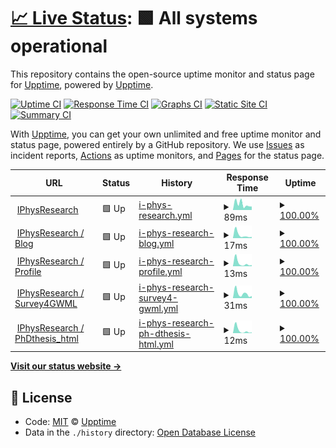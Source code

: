 # [📈 Live Status](https://demo.upptime.js.org): <!--live status--> **🟩 All systems operational**

This repository contains the open-source uptime monitor and status page for [Upptime](https://upptime.js.org), powered by [Upptime](https://github.com/upptime/upptime).

[![Uptime CI](https://github.com/koj-co/upptime/workflows/Uptime%20CI/badge.svg)](https://github.com/koj-co/upptime/actions?query=workflow%3A%22Uptime+CI%22)
[![Response Time CI](https://github.com/koj-co/upptime/workflows/Response%20Time%20CI/badge.svg)](https://github.com/koj-co/upptime/actions?query=workflow%3A%22Response+Time+CI%22)
[![Graphs CI](https://github.com/koj-co/upptime/workflows/Graphs%20CI/badge.svg)](https://github.com/koj-co/upptime/actions?query=workflow%3A%22Graphs+CI%22)
[![Static Site CI](https://github.com/koj-co/upptime/workflows/Static%20Site%20CI/badge.svg)](https://github.com/koj-co/upptime/actions?query=workflow%3A%22Static+Site+CI%22)
[![Summary CI](https://github.com/koj-co/upptime/workflows/Summary%20CI/badge.svg)](https://github.com/koj-co/upptime/actions?query=workflow%3A%22Summary+CI%22)

With [Upptime](https://upptime.js.org), you can get your own unlimited and free uptime monitor and status page, powered entirely by a GitHub repository. We use [Issues](https://github.com/upptime/upptime/issues) as incident reports, [Actions](https://github.com/iphysresearch/status/actions) as uptime monitors, and [Pages](https://demo.upptime.js.org) for the status page.

<!--start: status pages-->
<!-- This summary is generated by Upptime (https://github.com/upptime/upptime) -->
<!-- Do not edit this manually, your changes will be overwritten -->
<!-- prettier-ignore -->
| URL | Status | History | Response Time | Uptime |
| --- | ------ | ------- | ------------- | ------ |
| <img alt="" src="https://icons.duckduckgo.com/ip3/iphysresearch.github.io.ico" height="13"> [IPhysResearch](https://iphysresearch.github.io/) | 🟩 Up | [i-phys-research.yml](https://github.com/iphysresearch/status/commits/HEAD/history/i-phys-research.yml) | <details><summary><img alt="Response time graph" src="./graphs/i-phys-research/response-time-week.png" height="20"> 89ms</summary><br><a href="https://iphysresearch.github.io/status/history/i-phys-research"><img alt="Response time 80" src="https://img.shields.io/endpoint?url=https%3A%2F%2Fraw.githubusercontent.com%2Fiphysresearch%2Fstatus%2FHEAD%2Fapi%2Fi-phys-research%2Fresponse-time.json"></a><br><a href="https://iphysresearch.github.io/status/history/i-phys-research"><img alt="24-hour response time 62" src="https://img.shields.io/endpoint?url=https%3A%2F%2Fraw.githubusercontent.com%2Fiphysresearch%2Fstatus%2FHEAD%2Fapi%2Fi-phys-research%2Fresponse-time-day.json"></a><br><a href="https://iphysresearch.github.io/status/history/i-phys-research"><img alt="7-day response time 89" src="https://img.shields.io/endpoint?url=https%3A%2F%2Fraw.githubusercontent.com%2Fiphysresearch%2Fstatus%2FHEAD%2Fapi%2Fi-phys-research%2Fresponse-time-week.json"></a><br><a href="https://iphysresearch.github.io/status/history/i-phys-research"><img alt="30-day response time 94" src="https://img.shields.io/endpoint?url=https%3A%2F%2Fraw.githubusercontent.com%2Fiphysresearch%2Fstatus%2FHEAD%2Fapi%2Fi-phys-research%2Fresponse-time-month.json"></a><br><a href="https://iphysresearch.github.io/status/history/i-phys-research"><img alt="1-year response time 76" src="https://img.shields.io/endpoint?url=https%3A%2F%2Fraw.githubusercontent.com%2Fiphysresearch%2Fstatus%2FHEAD%2Fapi%2Fi-phys-research%2Fresponse-time-year.json"></a></details> | <details><summary><a href="https://iphysresearch.github.io/status/history/i-phys-research">100.00%</a></summary><a href="https://iphysresearch.github.io/status/history/i-phys-research"><img alt="All-time uptime 100.00%" src="https://img.shields.io/endpoint?url=https%3A%2F%2Fraw.githubusercontent.com%2Fiphysresearch%2Fstatus%2FHEAD%2Fapi%2Fi-phys-research%2Fuptime.json"></a><br><a href="https://iphysresearch.github.io/status/history/i-phys-research"><img alt="24-hour uptime 100.00%" src="https://img.shields.io/endpoint?url=https%3A%2F%2Fraw.githubusercontent.com%2Fiphysresearch%2Fstatus%2FHEAD%2Fapi%2Fi-phys-research%2Fuptime-day.json"></a><br><a href="https://iphysresearch.github.io/status/history/i-phys-research"><img alt="7-day uptime 100.00%" src="https://img.shields.io/endpoint?url=https%3A%2F%2Fraw.githubusercontent.com%2Fiphysresearch%2Fstatus%2FHEAD%2Fapi%2Fi-phys-research%2Fuptime-week.json"></a><br><a href="https://iphysresearch.github.io/status/history/i-phys-research"><img alt="30-day uptime 100.00%" src="https://img.shields.io/endpoint?url=https%3A%2F%2Fraw.githubusercontent.com%2Fiphysresearch%2Fstatus%2FHEAD%2Fapi%2Fi-phys-research%2Fuptime-month.json"></a><br><a href="https://iphysresearch.github.io/status/history/i-phys-research"><img alt="1-year uptime 100.00%" src="https://img.shields.io/endpoint?url=https%3A%2F%2Fraw.githubusercontent.com%2Fiphysresearch%2Fstatus%2FHEAD%2Fapi%2Fi-phys-research%2Fuptime-year.json"></a></details>
| <img alt="" src="https://icons.duckduckgo.com/ip3/iphysresearch.github.io.ico" height="13"> [IPhysResearch / Blog](https://iphysresearch.github.io/blog/) | 🟩 Up | [i-phys-research-blog.yml](https://github.com/iphysresearch/status/commits/HEAD/history/i-phys-research-blog.yml) | <details><summary><img alt="Response time graph" src="./graphs/i-phys-research-blog/response-time-week.png" height="20"> 17ms</summary><br><a href="https://iphysresearch.github.io/status/history/i-phys-research-blog"><img alt="Response time 41" src="https://img.shields.io/endpoint?url=https%3A%2F%2Fraw.githubusercontent.com%2Fiphysresearch%2Fstatus%2FHEAD%2Fapi%2Fi-phys-research-blog%2Fresponse-time.json"></a><br><a href="https://iphysresearch.github.io/status/history/i-phys-research-blog"><img alt="24-hour response time 11" src="https://img.shields.io/endpoint?url=https%3A%2F%2Fraw.githubusercontent.com%2Fiphysresearch%2Fstatus%2FHEAD%2Fapi%2Fi-phys-research-blog%2Fresponse-time-day.json"></a><br><a href="https://iphysresearch.github.io/status/history/i-phys-research-blog"><img alt="7-day response time 17" src="https://img.shields.io/endpoint?url=https%3A%2F%2Fraw.githubusercontent.com%2Fiphysresearch%2Fstatus%2FHEAD%2Fapi%2Fi-phys-research-blog%2Fresponse-time-week.json"></a><br><a href="https://iphysresearch.github.io/status/history/i-phys-research-blog"><img alt="30-day response time 46" src="https://img.shields.io/endpoint?url=https%3A%2F%2Fraw.githubusercontent.com%2Fiphysresearch%2Fstatus%2FHEAD%2Fapi%2Fi-phys-research-blog%2Fresponse-time-month.json"></a><br><a href="https://iphysresearch.github.io/status/history/i-phys-research-blog"><img alt="1-year response time 39" src="https://img.shields.io/endpoint?url=https%3A%2F%2Fraw.githubusercontent.com%2Fiphysresearch%2Fstatus%2FHEAD%2Fapi%2Fi-phys-research-blog%2Fresponse-time-year.json"></a></details> | <details><summary><a href="https://iphysresearch.github.io/status/history/i-phys-research-blog">100.00%</a></summary><a href="https://iphysresearch.github.io/status/history/i-phys-research-blog"><img alt="All-time uptime 96.26%" src="https://img.shields.io/endpoint?url=https%3A%2F%2Fraw.githubusercontent.com%2Fiphysresearch%2Fstatus%2FHEAD%2Fapi%2Fi-phys-research-blog%2Fuptime.json"></a><br><a href="https://iphysresearch.github.io/status/history/i-phys-research-blog"><img alt="24-hour uptime 100.00%" src="https://img.shields.io/endpoint?url=https%3A%2F%2Fraw.githubusercontent.com%2Fiphysresearch%2Fstatus%2FHEAD%2Fapi%2Fi-phys-research-blog%2Fuptime-day.json"></a><br><a href="https://iphysresearch.github.io/status/history/i-phys-research-blog"><img alt="7-day uptime 100.00%" src="https://img.shields.io/endpoint?url=https%3A%2F%2Fraw.githubusercontent.com%2Fiphysresearch%2Fstatus%2FHEAD%2Fapi%2Fi-phys-research-blog%2Fuptime-week.json"></a><br><a href="https://iphysresearch.github.io/status/history/i-phys-research-blog"><img alt="30-day uptime 100.00%" src="https://img.shields.io/endpoint?url=https%3A%2F%2Fraw.githubusercontent.com%2Fiphysresearch%2Fstatus%2FHEAD%2Fapi%2Fi-phys-research-blog%2Fuptime-month.json"></a><br><a href="https://iphysresearch.github.io/status/history/i-phys-research-blog"><img alt="1-year uptime 99.99%" src="https://img.shields.io/endpoint?url=https%3A%2F%2Fraw.githubusercontent.com%2Fiphysresearch%2Fstatus%2FHEAD%2Fapi%2Fi-phys-research-blog%2Fuptime-year.json"></a></details>
| <img alt="" src="https://icons.duckduckgo.com/ip3/iphysresearch.github.io.ico" height="13"> [IPhysResearch / Profile](https://iphysresearch.github.io/-he.wang/) | 🟩 Up | [i-phys-research-profile.yml](https://github.com/iphysresearch/status/commits/HEAD/history/i-phys-research-profile.yml) | <details><summary><img alt="Response time graph" src="./graphs/i-phys-research-profile/response-time-week.png" height="20"> 13ms</summary><br><a href="https://iphysresearch.github.io/status/history/i-phys-research-profile"><img alt="Response time 40" src="https://img.shields.io/endpoint?url=https%3A%2F%2Fraw.githubusercontent.com%2Fiphysresearch%2Fstatus%2FHEAD%2Fapi%2Fi-phys-research-profile%2Fresponse-time.json"></a><br><a href="https://iphysresearch.github.io/status/history/i-phys-research-profile"><img alt="24-hour response time 10" src="https://img.shields.io/endpoint?url=https%3A%2F%2Fraw.githubusercontent.com%2Fiphysresearch%2Fstatus%2FHEAD%2Fapi%2Fi-phys-research-profile%2Fresponse-time-day.json"></a><br><a href="https://iphysresearch.github.io/status/history/i-phys-research-profile"><img alt="7-day response time 13" src="https://img.shields.io/endpoint?url=https%3A%2F%2Fraw.githubusercontent.com%2Fiphysresearch%2Fstatus%2FHEAD%2Fapi%2Fi-phys-research-profile%2Fresponse-time-week.json"></a><br><a href="https://iphysresearch.github.io/status/history/i-phys-research-profile"><img alt="30-day response time 40" src="https://img.shields.io/endpoint?url=https%3A%2F%2Fraw.githubusercontent.com%2Fiphysresearch%2Fstatus%2FHEAD%2Fapi%2Fi-phys-research-profile%2Fresponse-time-month.json"></a><br><a href="https://iphysresearch.github.io/status/history/i-phys-research-profile"><img alt="1-year response time 38" src="https://img.shields.io/endpoint?url=https%3A%2F%2Fraw.githubusercontent.com%2Fiphysresearch%2Fstatus%2FHEAD%2Fapi%2Fi-phys-research-profile%2Fresponse-time-year.json"></a></details> | <details><summary><a href="https://iphysresearch.github.io/status/history/i-phys-research-profile">100.00%</a></summary><a href="https://iphysresearch.github.io/status/history/i-phys-research-profile"><img alt="All-time uptime 100.00%" src="https://img.shields.io/endpoint?url=https%3A%2F%2Fraw.githubusercontent.com%2Fiphysresearch%2Fstatus%2FHEAD%2Fapi%2Fi-phys-research-profile%2Fuptime.json"></a><br><a href="https://iphysresearch.github.io/status/history/i-phys-research-profile"><img alt="24-hour uptime 100.00%" src="https://img.shields.io/endpoint?url=https%3A%2F%2Fraw.githubusercontent.com%2Fiphysresearch%2Fstatus%2FHEAD%2Fapi%2Fi-phys-research-profile%2Fuptime-day.json"></a><br><a href="https://iphysresearch.github.io/status/history/i-phys-research-profile"><img alt="7-day uptime 100.00%" src="https://img.shields.io/endpoint?url=https%3A%2F%2Fraw.githubusercontent.com%2Fiphysresearch%2Fstatus%2FHEAD%2Fapi%2Fi-phys-research-profile%2Fuptime-week.json"></a><br><a href="https://iphysresearch.github.io/status/history/i-phys-research-profile"><img alt="30-day uptime 100.00%" src="https://img.shields.io/endpoint?url=https%3A%2F%2Fraw.githubusercontent.com%2Fiphysresearch%2Fstatus%2FHEAD%2Fapi%2Fi-phys-research-profile%2Fuptime-month.json"></a><br><a href="https://iphysresearch.github.io/status/history/i-phys-research-profile"><img alt="1-year uptime 100.00%" src="https://img.shields.io/endpoint?url=https%3A%2F%2Fraw.githubusercontent.com%2Fiphysresearch%2Fstatus%2FHEAD%2Fapi%2Fi-phys-research-profile%2Fuptime-year.json"></a></details>
| <img alt="" src="https://icons.duckduckgo.com/ip3/iphysresearch.github.io.ico" height="13"> [IPhysResearch / Survey4GWML](https://iphysresearch.github.io/Survey4GWML/) | 🟩 Up | [i-phys-research-survey4-gwml.yml](https://github.com/iphysresearch/status/commits/HEAD/history/i-phys-research-survey4-gwml.yml) | <details><summary><img alt="Response time graph" src="./graphs/i-phys-research-survey4-gwml/response-time-week.png" height="20"> 31ms</summary><br><a href="https://iphysresearch.github.io/status/history/i-phys-research-survey4-gwml"><img alt="Response time 53" src="https://img.shields.io/endpoint?url=https%3A%2F%2Fraw.githubusercontent.com%2Fiphysresearch%2Fstatus%2FHEAD%2Fapi%2Fi-phys-research-survey4-gwml%2Fresponse-time.json"></a><br><a href="https://iphysresearch.github.io/status/history/i-phys-research-survey4-gwml"><img alt="24-hour response time 20" src="https://img.shields.io/endpoint?url=https%3A%2F%2Fraw.githubusercontent.com%2Fiphysresearch%2Fstatus%2FHEAD%2Fapi%2Fi-phys-research-survey4-gwml%2Fresponse-time-day.json"></a><br><a href="https://iphysresearch.github.io/status/history/i-phys-research-survey4-gwml"><img alt="7-day response time 31" src="https://img.shields.io/endpoint?url=https%3A%2F%2Fraw.githubusercontent.com%2Fiphysresearch%2Fstatus%2FHEAD%2Fapi%2Fi-phys-research-survey4-gwml%2Fresponse-time-week.json"></a><br><a href="https://iphysresearch.github.io/status/history/i-phys-research-survey4-gwml"><img alt="30-day response time 64" src="https://img.shields.io/endpoint?url=https%3A%2F%2Fraw.githubusercontent.com%2Fiphysresearch%2Fstatus%2FHEAD%2Fapi%2Fi-phys-research-survey4-gwml%2Fresponse-time-month.json"></a><br><a href="https://iphysresearch.github.io/status/history/i-phys-research-survey4-gwml"><img alt="1-year response time 47" src="https://img.shields.io/endpoint?url=https%3A%2F%2Fraw.githubusercontent.com%2Fiphysresearch%2Fstatus%2FHEAD%2Fapi%2Fi-phys-research-survey4-gwml%2Fresponse-time-year.json"></a></details> | <details><summary><a href="https://iphysresearch.github.io/status/history/i-phys-research-survey4-gwml">100.00%</a></summary><a href="https://iphysresearch.github.io/status/history/i-phys-research-survey4-gwml"><img alt="All-time uptime 90.44%" src="https://img.shields.io/endpoint?url=https%3A%2F%2Fraw.githubusercontent.com%2Fiphysresearch%2Fstatus%2FHEAD%2Fapi%2Fi-phys-research-survey4-gwml%2Fuptime.json"></a><br><a href="https://iphysresearch.github.io/status/history/i-phys-research-survey4-gwml"><img alt="24-hour uptime 100.00%" src="https://img.shields.io/endpoint?url=https%3A%2F%2Fraw.githubusercontent.com%2Fiphysresearch%2Fstatus%2FHEAD%2Fapi%2Fi-phys-research-survey4-gwml%2Fuptime-day.json"></a><br><a href="https://iphysresearch.github.io/status/history/i-phys-research-survey4-gwml"><img alt="7-day uptime 100.00%" src="https://img.shields.io/endpoint?url=https%3A%2F%2Fraw.githubusercontent.com%2Fiphysresearch%2Fstatus%2FHEAD%2Fapi%2Fi-phys-research-survey4-gwml%2Fuptime-week.json"></a><br><a href="https://iphysresearch.github.io/status/history/i-phys-research-survey4-gwml"><img alt="30-day uptime 100.00%" src="https://img.shields.io/endpoint?url=https%3A%2F%2Fraw.githubusercontent.com%2Fiphysresearch%2Fstatus%2FHEAD%2Fapi%2Fi-phys-research-survey4-gwml%2Fuptime-month.json"></a><br><a href="https://iphysresearch.github.io/status/history/i-phys-research-survey4-gwml"><img alt="1-year uptime 67.92%" src="https://img.shields.io/endpoint?url=https%3A%2F%2Fraw.githubusercontent.com%2Fiphysresearch%2Fstatus%2FHEAD%2Fapi%2Fi-phys-research-survey4-gwml%2Fuptime-year.json"></a></details>
| <img alt="" src="https://icons.duckduckgo.com/ip3/iphysresearch.github.io.ico" height="13"> [IPhysResearch / PhDthesis_html](https://iphysresearch.github.io/PhDthesis_html/) | 🟩 Up | [i-phys-research-ph-dthesis-html.yml](https://github.com/iphysresearch/status/commits/HEAD/history/i-phys-research-ph-dthesis-html.yml) | <details><summary><img alt="Response time graph" src="./graphs/i-phys-research-ph-dthesis-html/response-time-week.png" height="20"> 12ms</summary><br><a href="https://iphysresearch.github.io/status/history/i-phys-research-ph-dthesis-html"><img alt="Response time 40" src="https://img.shields.io/endpoint?url=https%3A%2F%2Fraw.githubusercontent.com%2Fiphysresearch%2Fstatus%2FHEAD%2Fapi%2Fi-phys-research-ph-dthesis-html%2Fresponse-time.json"></a><br><a href="https://iphysresearch.github.io/status/history/i-phys-research-ph-dthesis-html"><img alt="24-hour response time 8" src="https://img.shields.io/endpoint?url=https%3A%2F%2Fraw.githubusercontent.com%2Fiphysresearch%2Fstatus%2FHEAD%2Fapi%2Fi-phys-research-ph-dthesis-html%2Fresponse-time-day.json"></a><br><a href="https://iphysresearch.github.io/status/history/i-phys-research-ph-dthesis-html"><img alt="7-day response time 12" src="https://img.shields.io/endpoint?url=https%3A%2F%2Fraw.githubusercontent.com%2Fiphysresearch%2Fstatus%2FHEAD%2Fapi%2Fi-phys-research-ph-dthesis-html%2Fresponse-time-week.json"></a><br><a href="https://iphysresearch.github.io/status/history/i-phys-research-ph-dthesis-html"><img alt="30-day response time 38" src="https://img.shields.io/endpoint?url=https%3A%2F%2Fraw.githubusercontent.com%2Fiphysresearch%2Fstatus%2FHEAD%2Fapi%2Fi-phys-research-ph-dthesis-html%2Fresponse-time-month.json"></a><br><a href="https://iphysresearch.github.io/status/history/i-phys-research-ph-dthesis-html"><img alt="1-year response time 38" src="https://img.shields.io/endpoint?url=https%3A%2F%2Fraw.githubusercontent.com%2Fiphysresearch%2Fstatus%2FHEAD%2Fapi%2Fi-phys-research-ph-dthesis-html%2Fresponse-time-year.json"></a></details> | <details><summary><a href="https://iphysresearch.github.io/status/history/i-phys-research-ph-dthesis-html">100.00%</a></summary><a href="https://iphysresearch.github.io/status/history/i-phys-research-ph-dthesis-html"><img alt="All-time uptime 100.00%" src="https://img.shields.io/endpoint?url=https%3A%2F%2Fraw.githubusercontent.com%2Fiphysresearch%2Fstatus%2FHEAD%2Fapi%2Fi-phys-research-ph-dthesis-html%2Fuptime.json"></a><br><a href="https://iphysresearch.github.io/status/history/i-phys-research-ph-dthesis-html"><img alt="24-hour uptime 100.00%" src="https://img.shields.io/endpoint?url=https%3A%2F%2Fraw.githubusercontent.com%2Fiphysresearch%2Fstatus%2FHEAD%2Fapi%2Fi-phys-research-ph-dthesis-html%2Fuptime-day.json"></a><br><a href="https://iphysresearch.github.io/status/history/i-phys-research-ph-dthesis-html"><img alt="7-day uptime 100.00%" src="https://img.shields.io/endpoint?url=https%3A%2F%2Fraw.githubusercontent.com%2Fiphysresearch%2Fstatus%2FHEAD%2Fapi%2Fi-phys-research-ph-dthesis-html%2Fuptime-week.json"></a><br><a href="https://iphysresearch.github.io/status/history/i-phys-research-ph-dthesis-html"><img alt="30-day uptime 100.00%" src="https://img.shields.io/endpoint?url=https%3A%2F%2Fraw.githubusercontent.com%2Fiphysresearch%2Fstatus%2FHEAD%2Fapi%2Fi-phys-research-ph-dthesis-html%2Fuptime-month.json"></a><br><a href="https://iphysresearch.github.io/status/history/i-phys-research-ph-dthesis-html"><img alt="1-year uptime 100.00%" src="https://img.shields.io/endpoint?url=https%3A%2F%2Fraw.githubusercontent.com%2Fiphysresearch%2Fstatus%2FHEAD%2Fapi%2Fi-phys-research-ph-dthesis-html%2Fuptime-year.json"></a></details>

<!--end: status pages-->

[**Visit our status website →**](https://demo.upptime.js.org)

## 📄 License

- Code: [MIT](./LICENSE) © [Upptime](https://upptime.js.org)
- Data in the `./history` directory: [Open Database License](https://opendatacommons.org/licenses/odbl/1-0/)
